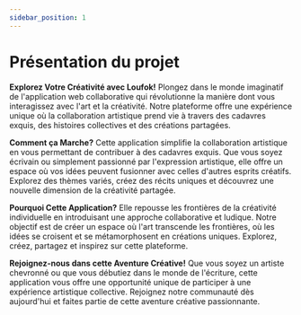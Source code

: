 ```yaml
---
sidebar_position: 1
---
```


# Présentation du projet

**Explorez Votre Créativité avec Loufok!**
Plongez dans le monde imaginatif de l'application web collaborative qui révolutionne la manière dont vous interagissez avec l'art et la créativité. Notre plateforme offre une expérience unique où la collaboration artistique prend vie à travers des cadavres exquis, des histoires collectives et des créations partagées.

**Comment ça Marche?**
Cette application simplifie la collaboration artistique en vous permettant de contribuer à des cadavres exquis. Que vous soyez écrivain ou simplement passionné par l'expression artistique, elle offre un espace où vos idées peuvent fusionner avec celles d'autres esprits créatifs. Explorez des thèmes variés, créez des récits uniques et découvrez une nouvelle dimension de la créativité partagée.

**Pourquoi Cette Application?**
Elle repousse les frontières de la créativité individuelle en introduisant une approche collaborative et ludique. Notre objectif est de créer un espace où l'art transcende les frontières, où les idées se croisent et se métamorphosent en créations uniques. Explorez, créez, partagez et inspirez sur cette plateforme.

**Rejoignez-nous dans cette Aventure Créative!**
Que vous soyez un artiste chevronné ou que vous débutiez dans le monde de l'écriture, cette application vous offre une opportunité unique de participer à une expérience artistique collective. Rejoignez notre communauté dès aujourd'hui et faites partie de cette aventure créative passionnante.
